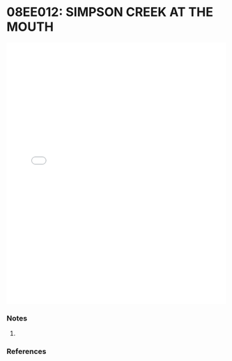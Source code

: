 # 08EE012: SIMPSON CREEK AT THE MOUTH

<iframe src="/_static/stations/08EE012_fdc.html" width="100%" height="600" frameborder="0"></iframe>

### Notes
1. 

### References

